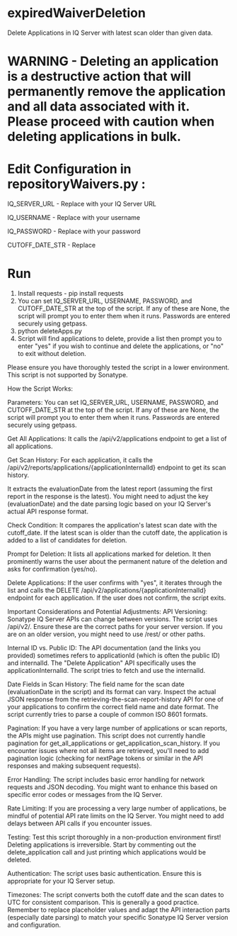 # expiredWaiverDeletion
Delete Applications in IQ Server with latest scan older than given data.

# WARNING - Deleting an application is a destructive action that will permanently remove the application and all data associated with it. Please proceed with caution when deleting applications in bulk. 

# Edit Configuration in repositoryWaivers.py :
IQ_SERVER_URL - Replace with your IQ Server URL

IQ_USERNAME - Replace with your username

IQ_PASSWORD - Replace with your password

CUTOFF_DATE_STR - Replace 

# Run
1. Install requests - pip install requests
2. You can set IQ_SERVER_URL, USERNAME, PASSWORD, and CUTOFF_DATE_STR at the top of the script. If any of these are None, the script will prompt you to enter them when it runs. Passwords are entered securely using getpass.
3. python deleteApps.py
4. Script will find applications to delete, provide a list then prompt you to enter "yes" if you wish to continue and delete the applications, or "no" to exit without deletion.

Please ensure you have thoroughly tested the script in a lower environment. This script is not supported by Sonatype. 


How the Script Works:

Parameters:
You can set IQ_SERVER_URL, USERNAME, PASSWORD, and CUTOFF_DATE_STR at the top of the script.
If any of these are None, the script will prompt you to enter them when it runs. Passwords are entered securely using getpass.

Get All Applications:
It calls the /api/v2/applications endpoint to get a list of all applications.

Get Scan History:
For each application, it calls the /api/v2/reports/applications/{applicationInternalId} endpoint to get its scan history.

It extracts the evaluationDate from the latest report (assuming the first report in the response is the latest). You might need to adjust the key (evaluationDate) and the date parsing logic based on your IQ Server's actual API response format.

Check Condition:
It compares the application's latest scan date with the cutoff_date.
If the latest scan is older than the cutoff date, the application is added to a list of candidates for deletion.

Prompt for Deletion:
It lists all applications marked for deletion.
It then prominently warns the user about the permanent nature of the deletion and asks for confirmation (yes/no).

Delete Applications:
If the user confirms with "yes", it iterates through the list and calls the DELETE /api/v2/applications/{applicationInternalId} endpoint for each application.
If the user does not confirm, the script exits.

Important Considerations and Potential Adjustments:
API Versioning: Sonatype IQ Server APIs can change between versions. The script uses /api/v2/. Ensure these are the correct paths for your server version. If you are on an older version, you might need to use /rest/ or other paths.

Internal ID vs. Public ID: The API documentation (and the links you provided) sometimes refers to applicationId (which is often the public ID) and internalId. The "Delete Application" API specifically uses the applicationInternalId. The script tries to fetch and use the internalId.

Date Fields in Scan History: The field name for the scan date (evaluationDate in the script) and its format can vary. Inspect the actual JSON response from the retrieving-the-scan-report-history API for one of your applications to confirm the correct field name and date format. The script currently tries to parse a couple of common ISO 8601 formats.

Pagination: If you have a very large number of applications or scan reports, the APIs might use pagination. This script does not currently handle pagination for get_all_applications or get_application_scan_history. If you encounter issues where not all items are retrieved, you'll need to add pagination logic (checking for nextPage tokens or similar in the API responses and making subsequent requests).

Error Handling: The script includes basic error handling for network requests and JSON decoding. You might want to enhance this based on specific error codes or messages from the IQ Server.

Rate Limiting: If you are processing a very large number of applications, be mindful of potential API rate limits on the IQ Server. You might need to add delays between API calls if you encounter issues.

Testing: Test this script thoroughly in a non-production environment first! Deleting applications is irreversible. Start by commenting out the delete_application call and just printing which applications would be deleted.

Authentication: The script uses basic authentication. Ensure this is appropriate for your IQ Server setup.

Timezones: The script converts both the cutoff date and the scan dates to UTC for consistent comparison. This is generally a good practice.
Remember to replace placeholder values and adapt the API interaction parts (especially date parsing) to match your specific Sonatype IQ Server version and configuration.







